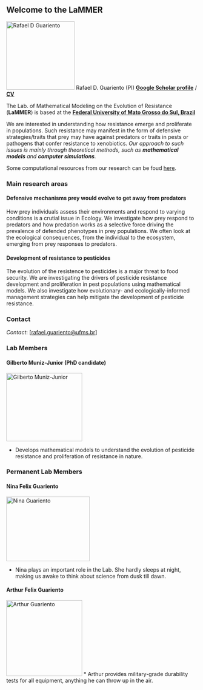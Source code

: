 ## Welcome to the **LaMMER** 


<img src="https://yt3.ggpht.com/ytc/AKedOLS3ZozpNoeoUe-rdYzfV4vDonEDMmKfViEPA2T_=s900-c-k-c0x00ffffff-no-rj" alt="Rafael D Guariento" style="height: 180px; width:180px;"/> Rafael D. Guariento (PI) [**Google Scholar profile**](https://scholar.google.com.br/citations?hl=en&user=3n8lKtcAAAAJ&view_op=list_works&sortby=pubdate) / [**CV**](http://lattes.cnpq.br/1463776084744636)


The Lab. of Mathematical Modeling on the Evolution of Resistance (**LaMMER**) is based at the [**Federal University of Mato Grosso do Sul, Brazil**](http://ufms.br)

We are interested in understanding how resistance emerge and proliferate in populations. Such resistance may manifest in the form of defensive strategies/traits that prey may have against predators or traits in pests or pathogens that confer resistance to xenobiotics. *Our approach to such issues is mainly through theoretical methods, such as **mathematical models** and **computer simulations**.*

Some computational resources from our research can be foud [here](https://github.com/rafaelguariento/).

### Main research areas

#### Defensive mechanisms prey would evolve to get away from predators 

How prey individuals assess their environments and respond to varying conditions is a crutial issue in Ecology. We investigate how prey respond to predators and how predation works as a selective force driving the prevalence of defended phenotypes in prey populations. We often look at the ecological consequences, from the individual to the ecosystem, emerging from prey responses to predators.  


#### Development of resistance to pesticides 

The evolution of the resistence to pesticides is a major threat to food security. We are investigating the drivers of pesticide resistance development and proliferation in pest populations using mathematical models. We also investigate how evolutionary- and ecologically-informed management strategies can help mitigate the development of pesticide resistance.  


### Contact

*Contact*: [rafael.guariento@ufms.br]

### Lab Members

#### Gilberto Muniz-Junior (PhD candidate)

<img src="/LaMMER/gilberto.png" alt="Gilberto Muniz-Junior" style="height: 180px; width:200px;"/>

* Develops mathematical models to understand the evolution of pesticide resistance and proliferation of resistance in nature. 

### Permanent Lab Members

#### Nina Felix Guariento

<img src="/LaMMER/nina.png" alt="Nina Guariento" style="height: 170px; width:220px;"/>

* Nina plays an important role in the Lab. She hardly sleeps at night, making us awake to think about science from dusk till dawn. 

#### Arthur Felix Guariento

<img src="/LaMMER/arthur.png" alt="Arthur Guariento" style="height: 200px; width:200px;"/>
* Arthur provides military-grade durability tests for all equipment, anything he can throw up in the air. 


